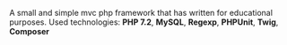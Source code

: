 A small and simple mvc php framework that has written for educational purposes.
Used technologies: **PHP 7.2**, **MySQL**, **Regexp**, **PHPUnit**, **Twig**, **Composer**